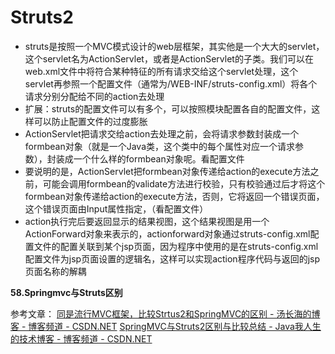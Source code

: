 # Struts2

- struts是按照一个MVC模式设计的web层框架，其实他是一个大大的servlet，这个servlet名为ActionServlet，或者是ActionServlet的子类。我们可以在web.xml文件中将符合某种特征的所有请求交给这个servlet处理，这个servlet再参照一个配置文件（通常为/WEB-INF/struts-config.xml）将各个请求分别分配给不同的action去处理
- 扩展：struts的配置文件可以有多个，可以按照模块配置各自的配置文件，这样可以防止配置文件的过度膨胀
- ActionServlet把请求交给action去处理之前，会将请求参数封装成一个formbean对象（就是一个Java类，这个类中的每个属性对应一个请求参数），封装成一个什么样的formbean对象呢。看配置文件
- 要说明的是，ActionServlet把formbean对象传递给action的execute方法之前，可能会调用formbean的validate方法进行校验，只有校验通过后才将这个formbean对象传递给action的execute方法，否则，它将返回一个错误页面，这个错误页面由Input属性指定，（看配置文件）
- action执行完后要返回显示的结果视图，这个结果视图是用一个ActionForward对象来表示的，actionforward对象通过struts-config.xml配置文件的配置关联到某个jsp页面，因为程序中使用的是在struts-config.xml配置文件为jsp页面设置的逻辑名，这样可以实现action程序代码与返回的jsp页面名称的解耦

**58.Springmvc与Struts区别**

参考文章：
[同是流行MVC框架，比较Strtus2和SpringMVC的区别 - 汤长海的博客 - 博客频道 - CSDN.NET](https://link.zhihu.com/?target=http%3A//blog.csdn.net/tch918/article/details/38305395)
[SpringMVC与Struts2区别与比较总结 - Java我人生的技术博客 - 博客频道 - CSDN.NET](https://link.zhihu.com/?target=http%3A//blog.csdn.net/chenleixing/article/details/44570681)

